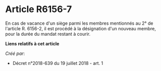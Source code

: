 # Article R6156-7

En cas de vacance d'un siège parmi les membres mentionnés au 2° de l'article R. 6156-2, il est procédé à la désignation d'un
nouveau membre, pour la durée du mandat restant à courir.

**Liens relatifs à cet article**

_Créé par_:

  - Décret n°2018-639 du 19 juillet 2018 - art. 1

